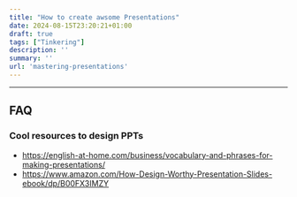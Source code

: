 ```yaml
---
title: "How to create awsome Presentations" 
date: 2024-08-15T23:20:21+01:00
draft: true
tags: ["Tinkering"]
description: ''
summary: ''
url: 'mastering-presentations'
---
```


---

## FAQ

### Cool resources to design PPTs

* https://english-at-home.com/business/vocabulary-and-phrases-for-making-presentations/
* https://www.amazon.com/How-Design-Worthy-Presentation-Slides-ebook/dp/B00FX3IMZY